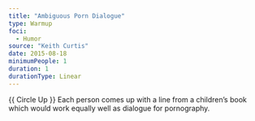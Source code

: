 ```yaml
---
title: "Ambiguous Porn Dialogue"
type: Warmup
foci:
  - Humor
source: "Keith Curtis"
date: 2015-08-18
minimumPeople: 1
duration: 1
durationType: Linear
---
```


{{ Circle Up }}
Each person comes up with a line from a children’s book which would work equally well as dialogue for pornography.
